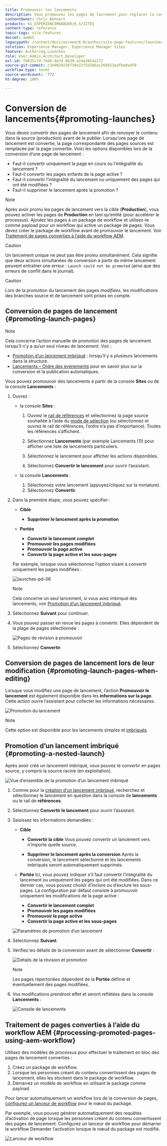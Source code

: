 ```yaml
---
title: Promouvoir les lancements
description: Vous promouvez les pages de lancement pour replacer le contenu dans la source (production) avant de le publier.
contentOwner: Chris Bohnert
products: SG_EXPERIENCEMANAGER/6.5/SITES
content-type: reference
topic-tags: site-features
docset: aem65
legacypath: /content/docs/en/aem/6-0/author/site-page-features/launches
solution: Experience Manager, Experience Manager Sites
feature: Authoring,Launches
role: User,Admin,Architect,Developer
exl-id: fb035c7d-7448-4e74-8b39-a24a385da172
source-git-commit: c3e9029236734e22f5d266ac26b923eafbe0a459
workflow-type: tm+mt
source-wordcount: '772'
ht-degree: 100%

---
```


# Conversion de lancements{#promoting-launches}

Vous devez convertir des pages de lancement afin de renvoyer le contenu dans la source (production) avant de le publier. Lorsqu’une page de lancement est convertie, la page correspondante des pages sources est remplacée par la page convertie. Voici les options disponibles lors de la conversion d’une page de lancement :

* Faut-il convertir uniquement la page en cours ou l’intégralité du lancement ?
* Faut-il convertir les pages enfants de la page active ?
* Faut-il convertir l’intégralité du lancement ou uniquement des pages qui ont été modifiées ?
* Faut-il supprimer le lancement après la promotion ?

>[!NOTE]
>
>Après avoir promu les pages de lancement vers la cible (**Production**), vous pouvez activer les pages de **Production** en tant qu’entité (pour accélérer le processus). Ajoutez les pages à un package de workflow et utilisez-le comme payload pour un workflow qui active un package de pages. Vous devez créer le package de workflow avant de promouvoir le lancement. Voir [Traitement de pages converties à l’aide du workflow AEM](#processing-promoted-pages-using-aem-workflow).

>[!CAUTION]
>
>Un lancement unique ne peut pas être promu simultanément. Cela signifie que deux actions simultanées de conversion à partir du même lancement peuvent entraîner une erreur : `Launch could not be promoted` (ainsi que des erreurs de conflit dans le journal).

>[!CAUTION]
>
>Lors de la promotion du lancement des pages *modifiées*, les modifications des branches source et de lancement sont prises en compte.

## Conversion de pages de lancement {#promoting-launch-pages}

>[!NOTE]
>
>Cela concerne l’action manuelle de promotion des pages de lancement lorsqu’il n’y a qu’un seul niveau de lancement. Voir :
>
>* [Promotion d’un lancement imbriqué](#promoting-a-nested-launch) : lorsqu’il y a plusieurs lancements dans la structure.
>* [Lancements – Ordre des événements](/help/sites-authoring/launches.md#launches-the-order-of-events) pour en savoir plus sur la conversion et la publication automatiques.
>

Vous pouvez promouvoir des lancements à partir de la console **Sites** ou de la console **Lancements** :

1. Ouvrez :

   * la console **Sites** :

      1. Ouvrez le [rail de références](/help/sites-authoring/author-environment-tools.md#showingpagereferences) et sélectionnez la page source souhaitée à l’aide du [mode de sélection](/help/sites-authoring/basic-handling.md) (ou sélectionnez et ouvrez le rail de références, l’ordre n’a pas d’importance). Toutes les références s’affichent.

      1. Sélectionnez **Lancements** (par exemple Lancements (1)) pour afficher une liste de lancements particuliers.
      1. Sélectionnez le lancement pour afficher les actions disponibles.
      1. Sélectionnez **Convertir le lancement** pour ouvrir l’assistant.

   * la console **Lancements** :

      1. Sélectionnez votre lancement (appuyez/cliquez sur la miniature).
      1. Sélectionnez **Convertir**.

1. Dans la première étape, vous pouvez spécifier :

   * **Cible**

      * **Supprimer le lancement après la promotion**

   * **Portée**

      * **Convertir le lancement complet**
      * **Promouvoir les pages modifiées**
      * **Promouvoir la page active**
      * **Convertir la page active et les sous-pages**

   Par exemple, lorsque vous sélectionnez l’option visant à convertir uniquement les pages modifiées :

   ![launches-pd-06](assets/launches-pd-06.png)

   >[!NOTE]
   >
   >Cela concerne un seul lancement, si vous avez imbriqué des lancements, voir [Promotion d’un lancement imbriqué](#promoting-a-nested-launch).

1. Sélectionnez **Suivant** pour continuer.
1. Vous pouvez passer en revue les pages à convertir. Elles dépendent de la plage de pages sélectionnée :

   ![Pages de révision à promouvoir](assets/chlimage_1-102.png)

1. Sélectionnez **Convertir**.

## Conversion de pages de lancement lors de leur modification {#promoting-launch-pages-when-editing}

Lorsque vous modifiez une page de lancement, l’action **Promouvoir le lancement** est également disponible dans les **informations sur la page**. Cette action ouvre l’assistant pour collecter les informations nécessaires.

![Promotion du lancement](assets/chlimage_1-103.png)

>[!NOTE]
>
>Cette option est disponible pour les lancements simples et [imbriqués](#promoting-a-nested-launch).

## Promotion d’un lancement imbriqué {#promoting-a-nested-launch}

Après avoir créé un lancement imbriqué, vous pouvez le convertir en pages source, y compris la source racine (en exploitation).

![Vue d’ensemble de la promotion d’un lancement imbriqué](assets/chlimage_1-104.png)

1. Comme pour la [création d’un lancement imbriqué](#creatinganestedlaunchlaunchwithinalaunch), recherchez et sélectionnez le lancement en question dans la console de **lancements** ou le rail de **références**.
1. Sélectionnez **Convertir le lancement** pour ouvrir l’assistant.

1. Saisissez les informations demandées :

   * **Cible**

      * **Convertir la cible**
Vous pouvez convertir un lancement vers n’importe quelle source.

      * **Supprimer le lancement après la conversion**
Après la conversion, le lancement sélectionné et les lancements imbriqués seront automatiquement supprimés.

   * **Portée**
Ici, vous pouvez indiquer s’il faut convertir l’intégralité du lancement ou uniquement les pages qui ont été modifiées. Dans ce dernier cas, vous pouvez choisir d’inclure ou d’exclure les sous-pages. La configuration par défaut consiste à promouvoir uniquement les modifications de la page active :

      * **Convertir le lancement complet**
      * **Promouvoir les pages modifiées**
      * **Promouvoir la page active**
      * **Convertir la page active et les sous-pages**

   ![Paramètres de promotion d’un lancement](assets/chlimage_1-105.png)

1. Sélectionnez **Suivant**.
1. Vérifiez les détails de la conversion avant de sélectionner **Convertir** :

   ![Détails de la révision et promotion](assets/chlimage_1-106.png)

   >[!NOTE]
   >
   >Les pages répertoriées dépendent de la **Portée** définie et éventuellement des pages modifiées.

1. Vos modifications prendront effet et seront reflétées dans la console **Lancements** :

   ![Console de lancements](assets/chlimage_1-107.png)

## Traitement de pages converties à l’aide du workflow AEM {#processing-promoted-pages-using-aem-workflow}

Utilisez des modèles de processus pour effectuer le traitement en bloc des pages de lancement converties :

1. Créez un package de workflow.
1. Lorsque les personnes créant du contenu convertissent des pages de lancement, elles les stockent dans le package de workflow.
1. Démarrez un modèle de workflow en utilisant le package comme payload.

Pour lancer automatiquement un workflow lors de la conversion de pages, [configurez un lanceur de workflow](/help/sites-administering/workflows-starting.md#workflows-launchers) pour le nœud du package.

Par exemple, vous pouvez générer automatiquement des requêtes d’activation de page lorsque les personnes créant du contenu convertissent des pages de lancement. Configurez un lanceur de workflow pour démarrer le workflow Demander l’activation lorsque le nœud du package est modifié.

![Lanceur de workflow](assets/chlimage_1-108.png)

